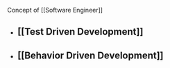 Concept of [[Software Engineer]]
- ## [[Test Driven Development]]
- ## [[Behavior Driven Development]]